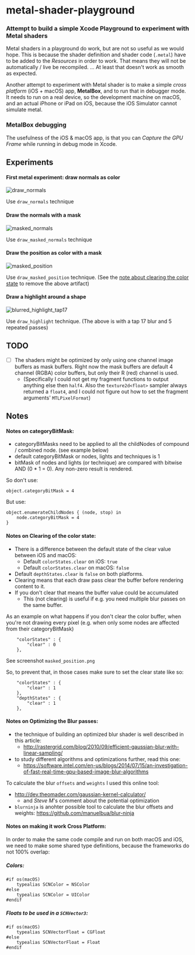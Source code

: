# metal-shader-playground

### Attempt to build a simple Xcode Playground to experiment with Metal shaders

Metal shaders in a playground do work, but are not so useful as we would hope. This is because the shader definition and shader code (`.metal`) have to be added to the _Resources_ in order to work. That means they will not be automatically / live be recompiled. ... At least that doesn't work as smooth as expected.

Another attempt to experiment with Metal shader is to make a simple _cross platform_ (iOS + macOS) app, **MetalBox**, and to run that in debugger mode. It needs to run on a real device, so the development machine on macOS, and an actual iPhone or iPad on iOS, because the iOS Simulator cannot simulate metal.

### MetalBox debugging

The usefulness of the iOS & macOS app, is that you can _Capture the GPU Frame_ while running in debug mode in Xcode.

## Experiments

#### First metal experiment: draw normals as color

![draw_normals](screenshots/draw_normals.png)

Use `draw_normals` technique

#### Draw the normals with a mask

![masked_normals](screenshots/masked_normals.png)

Use `draw_masked_normals` technique

#### Draw the position as color with a mask

![masked_position](screenshots/masked_position.png)

Use `draw_masked_position` technique. (See the [note about clearing the color state](#notes-on-clearing-of-the-color-state) to remove the above artifact)

#### Draw a highlight around a shape

![blurred_highlight_tap17](screenshots/blurred_highlight_tap17.png)

Use `draw_highlight` technique. (The above is with a tap 17 blur and 5 repeated passes)



## TODO

- [ ] The shaders might be optimized by only using one channel image buffers as mask buffers. Right now the mask buffers are default 4 channel (RGBA) color buffers, but only their R (red) channel is used.
  - (Specifically I could not get my fragment functions to output anything else then `half4`. Also the `texture2d<float>` sampler always returned a `float4`, and I could not figure out how to set the fragment arguments'  `MTLPixelFormat`)

## Notes


#### Notes on categoryBitMask:

- categoryBitMasks need to be applied to all the childNodes of compound / combined node. (see example below)
- default categoryBitMask or nodes, lights and techniques is 1
- bitMask of nodes and lights (or technique) are compared with bitwise AND (0 * 1 = 0). Any non-zero result is rendered.

So don't use:

```
object.categoryBitMask = 4
```

But use:

```
object.enumerateChildNodes { (node, stop) in
    node.categoryBitMask = 4
}
```


#### Notes on Clearing of the color state:
 
- There is a difference between the default state of the clear value between iOS and macOS:
    - Default `colorStates.clear` on iOS: `true`
    - Default `colorStates.clear` on macOS: `false`
- Default `depthStates.clear` is `false` on both platforms.
- Clearing means that each draw pass clear the buffer before rendering content to it.
- If you don't clear that means the buffer value could be accumulated
    - This (not clearing) is useful if e.g. you need multiple blur passes on the same buffer.
 
As an example on what happens if you don't clear the color buffer, when you're not drawing every pixel (e.g. when only some nodes are affected from their categoryBitMask)

```
    "colorStates" : {
        "clear" : 0
    },
```
 
 See screenshot `masked_position.png`
 
 
 So, to prevent that, in those cases make sure to set the clear state like so:
 
```
    "colorStates" : {
        "clear" : 1
    },
    "depthStates" : {
        "clear" : 1
    },
```


#### Notes on Optimizing the Blur passes:

- the technique of building an optimized blur shader is well described in this article:
  - http://rastergrid.com/blog/2010/09/efficient-gaussian-blur-with-linear-sampling/
- to study different algorithms and optimizations further, read this one:
  - https://software.intel.com/en-us/blogs/2014/07/15/an-investigation-of-fast-real-time-gpu-based-image-blur-algorithms

To calculate the blur `offsets` and `weights` I used this online tool:

- http://dev.theomader.com/gaussian-kernel-calculator/
  - and _Steve M_'s comment about the potential optimization
- `blurninja` is anohter possible tool to calculate the blur offsets and weights: https://github.com/manuelbua/blur-ninja


#### Notes on making it work Cross Platform:

In order to make the same code compile and run on both macOS and iOS, we need to make some shared type definitions, because the frameworks do not 100% overlap:

##### Colors:

```
#if os(macOS)
    typealias SCNColor = NSColor
#else
    typealias SCNColor = UIColor
#endif
```

##### Floats to be used in a `SCNVector3`:

```
#if os(macOS)
    typealias SCNVectorFloat = CGFloat
#else
    typealias SCNVectorFloat = Float
#endif
```